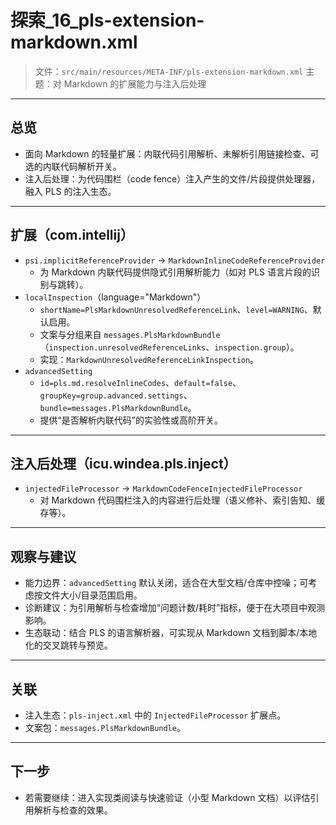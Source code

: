 # 探索_16_pls-extension-markdown.xml

> 文件：`src/main/resources/META-INF/pls-extension-markdown.xml`
> 主题：对 Markdown 的扩展能力与注入后处理

---

## 总览

- 面向 Markdown 的轻量扩展：内联代码引用解析、未解析引用链接检查、可选的内联代码解析开关。
- 注入后处理：为代码围栏（code fence）注入产生的文件/片段提供处理器，融入 PLS 的注入生态。

---

## 扩展（com.intellij）

- `psi.implicitReferenceProvider` → `MarkdownInlineCodeReferenceProvider`
  - 为 Markdown 内联代码提供隐式引用解析能力（如对 PLS 语言片段的识别与跳转）。
- `localInspection`（language="Markdown"）
  - `shortName=PlsMarkdownUnresolvedReferenceLink`、`level=WARNING`、默认启用。
  - 文案与分组来自 `messages.PlsMarkdownBundle`（`inspection.unresolvedReferenceLinks`、`inspection.group`）。
  - 实现：`MarkdownUnresolvedReferenceLinkInspection`。
- `advancedSetting`
  - `id=pls.md.resolveInlineCodes`、`default=false`、`groupKey=group.advanced.settings`、`bundle=messages.PlsMarkdownBundle`。
  - 提供“是否解析内联代码”的实验性或高阶开关。

---

## 注入后处理（icu.windea.pls.inject）

- `injectedFileProcessor` → `MarkdownCodeFenceInjectedFileProcessor`
  - 对 Markdown 代码围栏注入的内容进行后处理（语义修补、索引告知、缓存等）。

---

## 观察与建议

- 能力边界：`advancedSetting` 默认关闭，适合在大型文档/仓库中控噪；可考虑按文件大小/目录范围启用。
- 诊断建议：为引用解析与检查增加“问题计数/耗时”指标，便于在大项目中观测影响。
- 生态联动：结合 PLS 的语言解析器，可实现从 Markdown 文档到脚本/本地化的交叉跳转与预览。

---

## 关联

- 注入生态：`pls-inject.xml` 中的 `InjectedFileProcessor` 扩展点。
- 文案包：`messages.PlsMarkdownBundle`。

---

## 下一步

- 若需要继续：进入实现类阅读与快速验证（小型 Markdown 文档）以评估引用解析与检查的效果。
